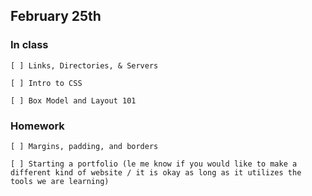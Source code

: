 ## February 25th

### In class

    [ ] Links, Directories, & Servers

    [ ] Intro to CSS

    [ ] Box Model and Layout 101

### Homework

    [ ] Margins, padding, and borders

    [ ] Starting a portfolio (le me know if you would like to make a different kind of website / it is okay as long as it utilizes the tools we are learning)
